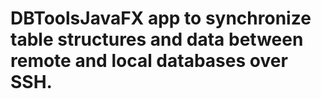# DBToolsJavaFX app to synchronize table structures and data between remote and local databases over SSH.
